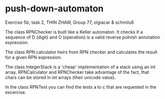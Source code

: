 # push-down-automaton
Exercise 5b, task 2, THIN ZHAW, Group 77, olgiacar & schmilu6

The class RPNChecker is built like a Keller automaton. It checks if a sequence of D (digit) and O (operation) is a valid reverse polnish annotation expression.

The class RPN calculator heirs from RPN checker and calculates the result for a given RPN expression.

The class IntegerStack is a 'cheap' implementation of a stack using an int array. RPNCalculator and RPNChecker take advantage of the fact, that chars can be stored in int arrays (their unicode value).

In the class RPNTest you can find the tests a to c that are requested in the excercise. 

